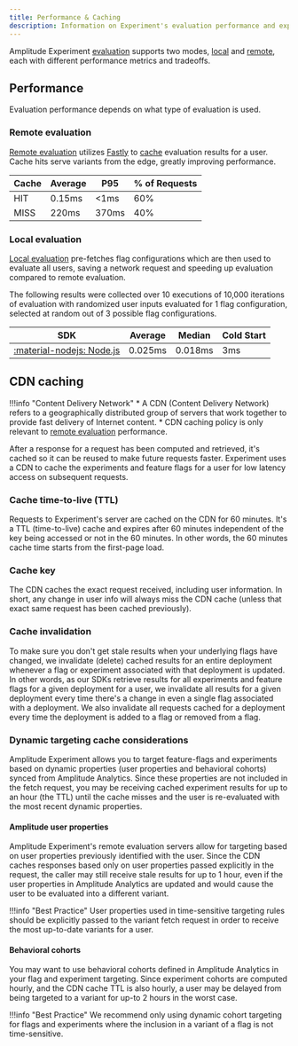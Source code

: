 ```yaml
---
title: Performance & Caching
description: Information on Experiment's evaluation performance and experiment results caching infrastructure.
---
```


Amplitude Experiment [evaluation](./evaluation/implementation.md) supports two modes, [local](./evaluation/local-evaluation.md) and [remote](./evaluation/remote-evaluation.md), each with different performance metrics and tradeoffs.

## Performance

Evaluation performance depends on what type of evaluation is used.

### Remote evaluation

[Remote evaluation](./evaluation/remote-evaluation.md) utilizes [Fastly](https://fastly.com) to [cache](#cdn-caching) evaluation results for a user. Cache hits serve variants from the edge, greatly improving performance.

| Cache | Average | P95 | % of Requests |
| --- | --- | --- | --- |
| HIT | 0.15ms | <1ms | 60% |
| MISS | 220ms | 370ms | 40% |

### Local evaluation

[Local evaluation](./evaluation/local-evaluation.md) pre-fetches flag configurations which are then used to evaluate all users, saving a network request and speeding up evaluation compared to remote evaluation.

The following results were collected over 10 executions of 10,000 iterations of evaluation with randomized user inputs evaluated for 1 flag configuration, selected at random out of 3 possible flag configurations.

| SDK | Average | Median | Cold Start |
| --- | --- | --- | --- |
| [:material-nodejs: Node.js](../sdks/nodejs-sdk.md) | 0.025ms | 0.018ms | 3ms |

## CDN caching

!!!info "Content Delivery Network"
    * A CDN (Content Delivery Network) refers to a geographically distributed group of servers that work together to provide fast delivery of Internet content.
    * CDN caching policy is only relevant to [remote evaluation](./evaluation/remote-evaluation.md) performance.

After a response for a request has been computed and retrieved, it's cached so it can be reused to make future requests faster. Experiment uses a CDN to cache the experiments and feature flags for a user for low latency access on subsequent requests.


### Cache time-to-live (TTL)

Requests to Experiment's server are cached on the CDN for 60 minutes. It's a TTL (time-to-live) cache and expires after 60 minutes independent of the key being accessed or not in the 60 minutes. In other words, the 60 minutes cache time starts from the first-page load.

### Cache key

The CDN caches the exact request received, including user information. In short, any change in user info will always miss the CDN cache (unless that exact same request has been cached previously).

### Cache invalidation

To make sure you don't get stale results when your underlying flags have changed, we invalidate (delete) cached results for an entire deployment whenever a flag or experiment associated with that deployment is updated. In other words, as our SDKs retrieve results for all experiments and feature flags for a given deployment for a user, we invalidate all results for a given deployment every time there's a change in even a single flag associated with a deployment. We also invalidate all requests cached for a deployment every time the deployment is added to a flag or removed from a flag.

### Dynamic targeting cache considerations

Amplitude Experiment allows you to target feature-flags and experiments based on dynamic properties (user properties and behavioral cohorts) synced from Amplitude Analytics. Since these properties are not included in the fetch request, you may be receiving cached experiment results for up to an hour (the TTL) until the cache misses and the user is re-evaluated with the most recent dynamic properties.

#### Amplitude user properties

Amplitude Experiment's remote evaluation servers allow for targeting based on user properties previously identified with the user. Since the CDN caches responses based only on user properties passed explicitly in the request, the caller may still receive stale results for up to 1 hour, even if the user properties in Amplitude Analytics are updated and would cause the user to be evaluated into a different variant.

!!!info "Best Practice"
    User properties used in time-sensitive targeting rules should be explicitly passed to the variant fetch request in order to receive the most up-to-date variants for a user.

#### Behavioral cohorts

You may want to use behavioral cohorts defined in Amplitude Analytics in your flag and experiment targeting. Since experiment cohorts are computed hourly, and the CDN cache TTL is also hourly, a user may be delayed from being targeted to a variant for up-to 2 hours in the worst case.

!!!info "Best Practice"
    We recommend only using dynamic cohort targeting for flags and experiments where the inclusion in a variant of a flag is not time-sensitive.
